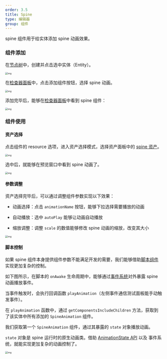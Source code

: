 ```yaml
---
order: 3.5
title: Spine
type: 编辑器
group: 组件
---
```


spine 组件用于给实体添加 spine 动画效果。



### 组件添加

在[节点树](${docs}editor-hierarchy-cn)中，创建并点击选中实体（Entity）。

<img src="https://intranetproxy.alipay.com/skylark/lark/0/2021/png/76063/1626681634222-8beabf17-8f7f-43de-8310-d18e32e27eac.png" alt="img" style="zoom:50%;" />

在[检查器面板](${docs}editor-inspector-cn)中，点击添加组件按钮，选择 spine 动画。

<img src="https://intranetproxy.alipay.com/skylark/lark/0/2021/png/76063/1626750041954-834ddb16-f66e-4f7b-b2b5-112f580e3714.png" alt="img" style="zoom:50%;" />

添加完毕后，能够在[检查器面板](${docs}editor-inspector-cn)中看到 spine 组件：

<img src="https://intranetproxy.alipay.com/skylark/lark/0/2021/png/76063/1626682071627-aa55a319-fd35-44b4-adae-98fcababca86.png" alt="img" style="zoom:50%;" />



### 组件使用

#### 资产选择

点击组件的 resource 选项，进入资产选择模式，选择资产面板中的 [spine 资产](${docs}editor-resource-spine-cn)。

<img src="https://intranetproxy.alipay.com/skylark/lark/0/2021/png/76063/1626750237947-f457782d-807c-4a04-87fa-10f99dbb1a0b.png" alt="img" style="zoom:50%;" />

选中后，就能够在预览窗口中看到 spine 动画了。

<img src="https://intranetproxy.alipay.com/skylark/lark/0/2021/png/76063/1626682342975-ec2ac65d-9b72-48ce-9803-0ea27c061c69.png" alt="img" style="zoom:50%;" />

#### 参数调整

资产选择完毕后，可以通过调整组件参数实现以下效果：

- 动画选择：点击 `animationName` 按钮，能够下拉选择需要播放的动画
- 自动播放：选中 `autoPlay` 能够让动画自动播放

- 缩放调整：调整 `scale` 的数值能够修改 spine 动画的缩放，改变其大小

<img src="https://intranetproxy.alipay.com/skylark/lark/0/2021/png/76063/1626682566952-675311f9-5cb0-4bc1-86fa-2717ac9e23cc.png" alt="img" style="zoom:50%;" />

#### 脚本控制

如果 spine 组件本身提供组件参数不能满足开发的需要，我们能够借助[脚本组件](${docs}editor-component-script-cn)实现更加复杂的控制。

如下图所示，在脚本的 `onAwake` 生命周期中，能够通过[事件系统](${docs}editor-script-communication-cn)对外暴露 spine 动画播放事件。

当事件触发时，会执行回调函数 `playAnimation`（左侧事件通信测试面板能手动触发事件）。

在 `playAnimation` 函数中，通过 `getComponentsIncludeChildren` 方法，获取到了该实体中所有添加的 `SpineAnimation` 组件。

我们获取第一个 `SpineAnimation` 组件，通过其暴露的 `state` 对象播放动画。

`state` 对象是 spine 运行时的原生动画类。借助 [AnimationState API](http://zh.esotericsoftware.com/spine-api-reference#AnimationState) 以及 事件系统，就能实现更加复杂的动画控制了。

<img src="https://intranetproxy.alipay.com/skylark/lark/0/2021/png/76063/1626751647820-7681d1b3-1f36-45eb-9fbd-0516b6c2612f.png" alt="img" style="zoom:50%;" />
